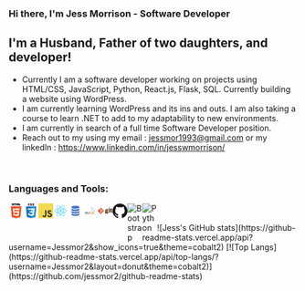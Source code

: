 
### Hi there, I'm Jess Morrison - Software Developer

## I'm a Husband, Father of two daughters, and  developer! 

- Currently I am a software developer working on projects using HTML/CSS, JavaScript, Python, React.js, Flask, SQL. Currently building a website using WordPress.
- I am currently learning WordPress and its ins and outs. I am also taking a course to learn .NET to add to my adaptability to new environments.
- I am currently in search of a full time Software Developer position.
- Reach out to my using my email : jessmor1993@gmail.com or my linkedIn : https://www.linkedin.com/in/jesswmorrison/

<br />

<h3 align="left">Languages and Tools:</h3>
<img align="left" alt="HTML5" width="26px" src="https://raw.githubusercontent.com/github/explore/80688e429a7d4ef2fca1e82350fe8e3517d3494d/topics/html/html.png" />
<img align="left" alt="CSS3" width="26px" src="https://raw.githubusercontent.com/github/explore/80688e429a7d4ef2fca1e82350fe8e3517d3494d/topics/css/css.png" />
<img align="left" alt="JavaScript" width="26px" src="https://raw.githubusercontent.com/github/explore/80688e429a7d4ef2fca1e82350fe8e3517d3494d/topics/javascript/javascript.png" />
<img align="left" alt="React" width="26px" src="https://raw.githubusercontent.com/github/explore/80688e429a7d4ef2fca1e82350fe8e3517d3494d/topics/react/react.png" />
<img align="left" alt="SQL" width="26px" src="https://raw.githubusercontent.com/github/explore/80688e429a7d4ef2fca1e82350fe8e3517d3494d/topics/sql/sql.png" />
<img align="left" alt="MySQL" width="26px" src="https://raw.githubusercontent.com/github/explore/80688e429a7d4ef2fca1e82350fe8e3517d3494d/topics/mysql/mysql.png" />
<img align="left" alt="Git" width="26px" src="https://raw.githubusercontent.com/github/explore/80688e429a7d4ef2fca1e82350fe8e3517d3494d/topics/git/git.png" />
<img align="left" alt="GitHub" width="26px" src="https://raw.githubusercontent.com/github/explore/78df643247d429f6cc873026c0622819ad797942/topics/github/github.png" />
<img align="left" alt="Bootstrap" width="26px" src="https://raw.githubusercontent.com/jmnote/z-icons/master/svg/bootstrap.svg" />
<img align="left" alt="Python" width="26px" src="https://raw.githubusercontent.com/jmnote/z-icons/master/svg/python.svg" />

<br />
<br />
![Jess's GitHub stats](https://github-readme-stats.vercel.app/api?username=Jessmor2&show_icons=true&theme=cobalt2)
[![Top Langs](https://github-readme-stats.vercel.app/api/top-langs/?username=Jessmor2&layout=donut&theme=cobalt2)](https://github.com/jessmor2/github-readme-stats)

